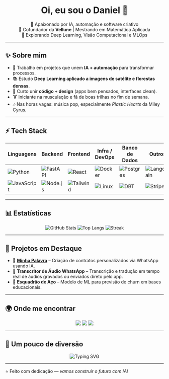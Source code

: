 <!-- Header animado -->
<h1 align="center">
  Oi, eu sou o Daniel 👋
</h1>

<p align="center">
  💜 Apaixonado por IA, automação e software criativo <br/>
  🚀 Cofundador da <b>Vellune</b> | Mestrando em Matemática Aplicada <br/>
  🌱 Explorando Deep Learning, Visão Computacional e MLOps
</p>

---

## ✨ Sobre mim
- 🔭 Trabalho em projetos que unem **IA + automação** para transformar processos.
- 📚 Estudo **Deep Learning aplicado a imagens de satélite e florestas densas**.
- 🎨 Curto unir **código + design** (apps bem pensados, interfaces clean).
- 🏋️ Iniciante na musculação e fã de boas trilhas no fim de semana.
- 🎶 Nas horas vagas: música pop, especialmente *Plastic Hearts* da Miley Cyrus.

---

## ⚡ Tech Stack

<div align="center">

| Linguagens | Backend | Frontend | Infra / DevOps | Banco de Dados | Outros |
|------------|---------|----------|----------------|----------------|--------|
| ![Python](https://img.shields.io/badge/Python-3670A0?logo=python&logoColor=ffdd54) | ![FastAPI](https://img.shields.io/badge/FastAPI-005571?logo=fastapi) | ![React](https://img.shields.io/badge/React-20232A?logo=react&logoColor=61DAFB) | ![Docker](https://img.shields.io/badge/Docker-2496ED?logo=docker&logoColor=white) | ![Postgres](https://img.shields.io/badge/PostgreSQL-316192?logo=postgresql&logoColor=white) | ![Langchain](https://img.shields.io/badge/LangChain-000?logo=chainlink&logoColor=white) |
| ![JavaScript](https://img.shields.io/badge/JavaScript-F7DF1E?logo=javascript&logoColor=black) | ![Node.js](https://img.shields.io/badge/Node.js-43853D?logo=node.js&logoColor=white) | ![Tailwind](https://img.shields.io/badge/TailwindCSS-38B2AC?logo=tailwind-css&logoColor=white) | ![Linux](https://img.shields.io/badge/Linux-FCC624?logo=linux&logoColor=black) | ![DBT](https://img.shields.io/badge/dbt-FF694B?logo=dbt&logoColor=white) | ![Stripe](https://img.shields.io/badge/Stripe-008CDD?logo=stripe&logoColor=white) |

</div>

---

## 📊 Estatísticas

<div align="center">

![GitHub Stats](https://github-readme-stats.vercel.app/api?username=seu-usuario&show_icons=true&theme=tokyonight)
![Top Langs](https://github-readme-stats.vercel.app/api/top-langs/?username=seu-usuario&layout=compact&theme=tokyonight)
![Streak](https://streak-stats.demolab.com?user=seu-usuario&theme=tokyonight&hide_border=true)

</div>

---

## 🚀 Projetos em Destaque
- 🔹 **[Minha Palavra](https://minhapalavra.vellune.tech/)** – Criação de contratos personalizados via WhatsApp usando IA.
- 🔹 **Transcritor de Áudio WhatsApp** – Transcrição e tradução em tempo real de áudios gravados ou enviados direto pelo app.
- 🔹 **Esquadrão de Aço** – Modelo de ML para previsão de churn em bases educacionais.

---

## 🌍 Onde me encontrar

<p align="center">
  <a href="https://www.linkedin.com/in/seu-linkedin/"><img src="https://img.shields.io/badge/LinkedIn-0A66C2?logo=linkedin&logoColor=white" /></a>
  <a href="mailto:seuemail@exemplo.com"><img src="https://img.shields.io/badge/Email-D14836?logo=gmail&logoColor=white" /></a>
  <a href="https://github.com/seu-usuario"><img src="https://img.shields.io/badge/GitHub-100000?logo=github&logoColor=white" /></a>
</p>

---

## 🎨 Um pouco de diversão

<p align="center">
  <img src="https://readme-typing-svg.herokuapp.com?font=Fira+Code&duration=3000&pause=1000&color=6A5ACD&center=true&vCenter=true&width=435&lines=Codando+com+IA+🤖;Criando+coisas+incríveis+🚀;Transformando+ideias+em+projetos+💡" alt="Typing SVG" />
</p>

---

⭐️ Feito com dedicação — *vamos construir o futuro com IA!*
